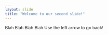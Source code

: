 ```yaml
---
layout: slide
title: "Welcome to our second slide!"
---
```

Blah Blah Blah Blah
Use the left arrow to go back!

